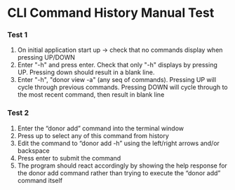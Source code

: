 # CLI Command History Manual Test

### Test 1
1. On initial application start up -> check that no commands display when pressing UP/DOWN
2. Enter "-h" and press enter. Check that only "-h" displays by pressing UP. Pressing down should result in a blank line.
3. Enter "-h", "donor view -a" (any seq of commands). Pressing UP will cycle through previous commands. 
Pressing DOWN will cycle through to the most recent command, then result in blank line

### Test 2
1. Enter the “donor add” command into the terminal window
2. Press up to select any of this command from history
3. Edit the command to “donor add -h” using the left/right arrows and/or backspace
4. Press enter to submit the command
5. The program should react accordingly by showing the help response for the donor add command rather than trying to execute the “donor add” command itself